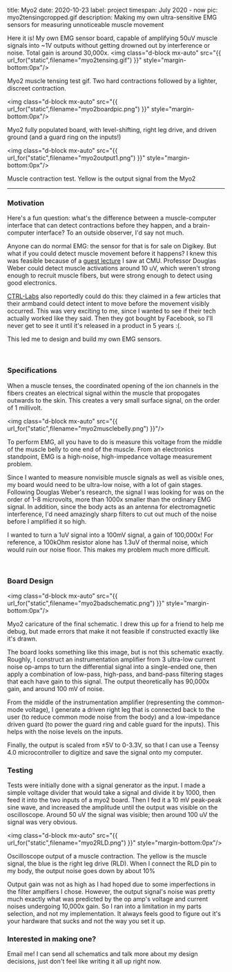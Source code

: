 title: Myo2
date: 2020-10-23
label: project
timespan: July 2020 - now
pic: myo2tensingcropped.gif
description: Making my own ultra-sensitive EMG sensors for measuring unnoticeable muscle movement

Here it is! My own EMG sensor board, capable of amplifying 50uV muscle signals into ~1V outputs without getting drowned out by interference or noise. Total gain is around 30,000x.
<img class="d-block mx-auto" src="{{ url_for("static",filename="myo2tensing.gif") }}" style="margin-bottom:0px"/>
<p class="caption">Myo2 muscle tensing test gif. Two hard contractions followed by a lighter, discreet contraction.</p>

<img class="d-block mx-auto" src="{{ url_for("static",filename="myo2boardpic.png") }}" style="margin-bottom:0px"/>
<p class="caption">Myo2 fully populated board, with level-shifting, right leg drive, and driven ground (and a guard ring on the inputs!)</p>

<img class="d-block mx-auto" src="{{ url_for("static",filename="myo2output1.png") }}" style="margin-bottom:0px"/>
<p class="caption">Muscle contraction test. Yellow is the output signal from the Myo2</p>

<hr>

### Motivation

Here's a fun question: what's the difference between a muscle-computer interface that can detect contractions before they happen, and a brain-computer interface? To an outside observer, I'd say not much. 

Anyone can do normal EMG: the sensor for that is for sale on Digikey. But what if you could detect muscle movement before it happens? I knew this was feasible because of a [guest lecture](https://mirm-pitt.net/awards-and-recognition/weber-lab-student-clinches-first-place-at-shpe-poster-competition/) I saw at CMU. Professor Douglas Weber could detect muscle activations around 10 uV, which weren't strong enough to recruit muscle fibers, but were strong enough to detect using good electronics.

[CTRL-Labs](https://www.youtube.com/watch?v=c2RRHQt-WnY) also reportedly could do this: they claimed in a few articles that their armband could detect intent to move before the movement visibly occurred. This was very exciting to me, since I wanted to see if their tech actually worked like they said. Then they got bought by Facebook, so I'll never get to see it until it's released in a product in 5 years :(. 

This led me to design and build my own EMG sensors. 

<br>

### Specifications
When a muscle tenses, the coordinated opening of the ion channels in the fibers creates an electrical signal within the muscle that propogates outwards to the skin. This creates a very small surface signal, on the order of 1 millivolt. 

<img class="d-block mx-auto" src="{{ url_for("static",filename="myo2musclebelly.png") }}"/>

To perform EMG, all you have to do is measure this voltage from the middle of the muscle belly to one end of the muscle. From an electronics standpoint, EMG is a high-noise, high-impedance voltage measurement problem. 

Since I wanted to measure nonvisible muscle signals as well as visible ones, my board would need to be ultra-low noise, with a lot of gain stages. Following Douglas Weber's research, the signal I was looking for was on the order of 1-8 microvolts, more than 1000x smaller than the ordinary EMG signal. In addition, since the body acts as an antenna for electromagnetic interference, I'd need amazingly sharp filters to cut out much of the noise before I amplified it so high.

I wanted to turn a 1uV signal into a 100mV signal, a gain of 100,000x! For reference, a 100kOhm resistor alone has 1.3uV of thermal noise, which would ruin our noise floor. This makes my problem much more difficult. 

<br>

### Board Design
<img class="d-block mx-auto" src="{{ url_for("static",filename="myo2badschematic.png") }}" style="margin-bottom:0px"/>
<p class="caption">Myo2 caricature of the final schematic. I drew this up for a friend to help me debug, but made errors that make it not feasible if constructed exactly like it's drawn.</p>

The board looks something like this image, but is not this schematic exactly. Roughly, I construct an instrumentation amplifier from 3 ultra-low current noise op-amps to turn the differential signal into a single-ended one, then apply a combination of low-pass, high-pass, and band-pass filtering stages that each have gain to this signal. The output theoretically has 90,000x gain, and around 100 mV of noise. 

From the middle of the instrumentation amplifier (representing the common-mode voltage), I generate a driven right leg that is connected back to the user (to reduce common mode noise from the body) and a low-impedance driven guard (to power the guard ring and cable guard for the inputs). This helps with the noise levels on the inputs.

Finally, the output is scaled from ±5V to 0-3.3V, so that I can use a Teensy 4.0 microcontroller to digitize and save the signal onto my computer.

### Testing
Tests were initially done with a signal generator as the input. I made a simple voltage divider that would take a signal and divide it by 1000, then feed it into the two inputs of a myo2 board. Then I fed it a 10 mV peak-peak sine wave, and increased the amplitude until the output was visible on the oscilloscope. Around 50 uV the signal was visible; then around 100 uV the signal was very obvious. 

<img class="d-block mx-auto" src="{{ url_for("static",filename="myo2RLD.png") }}" style="margin-bottom:0px"/>
<p class="caption">Oscilloscope output of a muscle contraction. The yellow is the muscle signal, the blue is the right leg drive (RLD). When I connect the RLD pin to my body, the output noise goes down by about 10% </p>

Output gain was not as high as I had hoped due to some imperfections in the filter amplfiers I chose. However, the output signal's noise was pretty much exactly what was predicted by the op amp's voltage and current noises undergoing 10,000x gain. So I ran into a limitation in my parts selection, and not my implementation. It always feels good to figure out it's your hardware that sucks and not the way you set it up.


### Interested in making one?
Email me! I can send all schematics and talk more about my design decisions, just don't feel like writing it all up right now.


